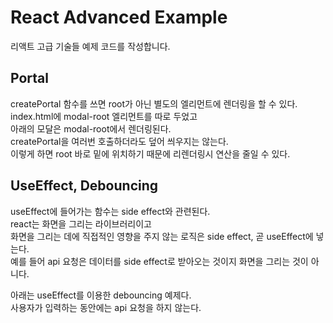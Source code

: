 # React Advanced Example

리액트 고급 기술들 예제 코드를 작성합니다.

## Portal

createPortal 함수를 쓰면 root가 아닌 별도의 엘리먼트에 렌더링을 할 수 있다.\
index.html에 modal-root 엘리먼트를 따로 두었고\
아래의 모달은 modal-root에서 렌더링된다.\
createPortal을 여러번 호출하더라도 덮어 씌우지는 않는다.\
이렇게 하면 root 바로 밑에 위치하기 때문에 리렌더링시 연산을 줄일 수 있다.

## UseEffect, Debouncing

useEffect에 들어가는 함수는 side effect와 관련된다.\
react는 화면을 그리는 라이브러리이고\
화면을 그리는 데에 직접적인 영향을 주지 않는 로직은 side effect, 곧 useEffect에 넣는다.\
예를 들어 api 요청은 데이터를 side effect로 받아오는 것이지 화면을 그리는 것이 아니다.

아래는 useEffect를 이용한 debouncing 예제다.\
사용자가 입력하는 동안에는 api 요청을 하지 않는다.

